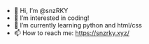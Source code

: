 - 👋 Hi, I’m @snzRKY
- 👀 I’m interested in coding!
- 🌱 I’m currently learning python and html/css
- 📫 How to reach me: https://snzrky.xyz/

<!---
snzRKY/snzRKY is a ✨ special ✨ repository because its `README.md` (this file) appears on your GitHub profile.
You can click the Preview link to take a look at your changes.
--->
